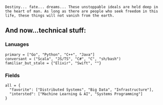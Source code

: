 ```Destiny... fate... dreams... These unstoppable ideals are held deep in the heart of man. As long as there are people who seek freedom in this life, these things will not vanish from the earth.```

## And now...technical stuff:

### Lanuages
```
primary = ["Go", "Python", "C++", "Java"]
conversant = ("Scala", "JS/TS", "C#", "C", "sh/bash")
familiar_but_stale = {"Elixir", "Swift", ""}
```

### Fields
```
all = {
  "favorite": ["Distributed Systems", "Big Data", "Infrastructure"],
  "intersted": ["Machine Learning & AI", "Systems Programming"]
}
```
